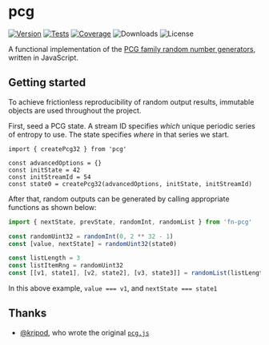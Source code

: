 # pcg

[![Version](https://img.shields.io/npm/v/pcg.svg)](https://www.npmjs.com/package/pcg)
[![Tests](https://github.com/philihp/pcg/actions/workflows/tests.yml/badge.svg)](https://github.com/philihp/pcg/actions/workflows/tests.yml)
[![Coverage](https://coveralls.io/repos/github/philihp/pcg/badge.svg?branch=main)](https://coveralls.io/github/philihp/pcg?branch=main)
![Downloads](https://img.shields.io/npm/dt/pcg)
![License](https://img.shields.io/npm/l/pcg)

A functional implementation of the [PCG family random number generators](), written in JavaScript.

[PCG family random number generators]: http://pcg-random.org

## Getting started

To achieve frictionless reproducibility of random output results, immutable objects are used throughout the project.

First, seed a PCG state. A stream ID specifies _which_ unique periodic series of entropy to use. The state specifies
_where_ in that series we start.

```
import { createPcg32 } from 'pcg'

const advancedOptions = {}
const initState = 42
const initStreamId = 54
const state0 = createPcg32(advancedOptions, initState, initStreamId)
```

After that, random outputs can be generated by calling appropriate functions as shown below:

```js
import { nextState, prevState, randomInt, randomList } from 'fn-pcg'

const randomUint32 = randomInt(0, 2 ** 32 - 1)
const [value, nextState] = randomUint32(state0)

const listLength = 3
const listItemRng = randomUint32
const [[v1, state1], [v2, state2], [v3, state3]] = randomList(listLength, listItemRng, state0)
```

In this above example, `value === v1`, and `nextState === state1`

## Thanks

- [@kripod](https://github.com/kripod/), who wrote the original [`pcg.js`](https://github.com/kripod/pcg.js)
